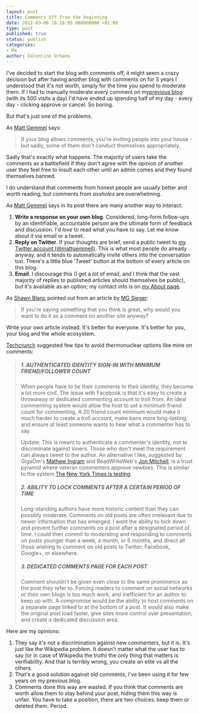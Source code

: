 ```yaml
---
layout: post
title: Comments Off from the beginning
date: 2012-03-06 18:28:05.000000000 +01:00
type: post
published: true
status: publish
categories:
- Me
author: Valentino Urbano 
---
```


I've decided to start the blog with comments off, it might seem a crazy decision but after having another blog with comments on for 3 years I understood that it's not worth, simply for the time you spend to moderate them. If I had to manually moderate every comment on my[previous blog ][0](with its 500 visits a day) I'd have ended up spending half of my day - every day - clicking approve or cancel. So boring.

But that's just one of the problems.

As [Matt Gemmel][1] says:

> If your blog allows comments, you're inviting people into your house - but sadly, some of them don't conduct themselves appropriately.
> 
> 

Sadly that's exactly what happens. The majority of users take the comments as a battlefield if they don't agree with the opinion of another user they feel free to insult each other until an admin comes and they found themselves banned.

I do understand that comments from honest people are usually better and worth reading, but comments from _assholes_ are overwhelming.

As [Matt Gemmel][1] says in its post there are many another way to interact:

1. **Write a response on your own blog**. Considered, long-form follow-ups by an identifiable, accountable person are the ultimate form of feedback and discussion. I'd _love_ to read what you have to say. Let me know about it via email or a tweet.
2. **Reply on Twitter**. If your thoughts are brief, send a public tweet to [my Twitter account (@mattgemmell)][2]. This is what most people do already anyway, and it tends to automatically invite others into the conversation too. There's a little blue 'Tweet' button at the bottom of every article on this blog.
3. **Email**. I discourage this (I get a _lot_ of email, and I think that the vast majority of replies to published articles should themselves be public), but it's available as an option; my contact info is on [my About page][3].

As [Shawn Blanc][4] pointed out from an article by [MG Sieger][5]:

> If you're saying something that you think is great, why would you want to do it as a comment on another site anyway?

Write your own article instead. It's better for everyone. It's better for you, your blog and the whole ecosystem.

[Techcrunch][6] suggested few tips to avoid thermonuclear options like mine on comments:

> ##### 1. AUTHENTICATED IDENTITY SIGN-IN WITH MINIMUM FRIEND/FOLLOWER COUNT
> 
> When people have to tie their comments to their identity, they become a lot more civil. The issue with Facebook is that it's easy to create a throwaway or dedicated commenting account to troll from. An ideal commenting system would allow the host to set a minimum friend count for commenting. A 20 friend count minimum would make it much harder to create a troll account, make bans more long-lasting, and ensure at least someone wants to hear what a commenter has to say.
> 
> Update: This is meant to authenticate a commenter's identity, not to discriminate against loners. Those who don't meet the requirement can always tweet to the author. An alternative I like, suggested by GigaOm's [Mathew Ingram][7] and ReadWriteWeb's [Jon Mitchell][8], is a trust pyramid where veteran commenters approve newbies. This is similar to the system [The New York Times is testing][9].
> 
> ##### 2. ABILITY TO LOCK COMMENTS AFTER A CERTAIN PERIOD OF TIME
> 
> Long-standing authors have more historic content than they can possibly moderate. Comments on old posts are often irrelevant due to newer information that has emerged. I want the ability to lock down and prevent further comments on a post after a designated period of time. I could then commit to moderating and responding to comments on posts younger than a week, a month, or 6 months, and direct all those wishing to comment on old posts to Twitter, Facebook, Google+, or elsewhere.
> 
> ##### 3. DEDICATED COMMENTS PAGE FOR EACH POST
> 
> Comment shouldn't be given even close to the same prominence as the post they refer to. Forcing readers to comment on social networks or their own blogs is too much work, and inefficient for an author to keep up with. A compromise would be the ability to host comments on a separate page linked to at the bottom of a post. It would also make the original post load faster, give sites more control over presentation, and create a dedicated discussion area.

Here are my opinions:

1. They say it's not a discrimination against new commenters, but it is. It's just like the Wikipedia problem. It doesn't matter what the user has to say (or in case of Wikipedia the truth) the only thing that matters is verifiability. And that is terribly wrong, you create an elite vs all the others.
2. That's a good solution against old comments, I've been using it for few years on my previous blog.
3. Comments done this way are wasted. If you think that comments are worth allow them to stay behind your post, hiding them this way is unfair. You have to take a position, there are two choices: keep them or deleted them. Period.



[0]: /
[1]: http://mattgemmell.com/2011/11/29/comments-off/
[2]: http://twitter.com/mattgemmell
[3]: http://mattgemmell.com/about
[4]: http://brooksreview.net/2012/01/commenting-debate/
[5]: http://parislemon.com/post/15305835451/bile
[6]: http://techcrunch.com/2012/01/04/blogs-need-comments/
[7]: https://twitter.com/#!/mathewi
[8]: https://twitter.com/#!/JonMwords
[9]: http://gigaom.com/2011/12/02/the-nyt-tries-to-get-its-readers-to-level-up/